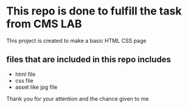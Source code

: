 # This repo is done to fulfill the task from CMS LAB


This project is created to make a basic HTML CSS page
## files that are included in this repo includes

- html file
- css file
- asset like jpg file

Thank you for your attention and the chance given to me


